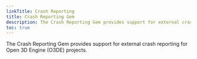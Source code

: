 ```yaml
---
linkTitle: Crash Reporting
title: Crash Reporting Gem
description: The Crash Reporting Gem provides support for external crash reporting for Open 3D Engine (O3DE) projects.
toc: true
---
```


The Crash Reporting Gem provides support for external crash reporting for Open 3D Engine (O3DE) projects.
